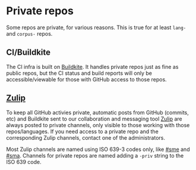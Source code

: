 # Private repos

Some repos are private, for various reasons. This is true for at least `lang-` and `corpus-` repos.

## CI/Buildkite

The CI infra is built on [Buildkite](https://buildkite.com/). It handles private repos just as fine as public repos, but the CI status and build reports will only be accessible/viewable for those with GitHub access to those repos.

## [Zulip](https://zulip.com)

To keep all GitHub activies private, automatic posts from GitHub (commits, etc) and Buildkite sent to our collaboration and messaging tool [Zulip](http://giella.zulipchat.com/) are always posted to private channels, only visible to those working with those repos/languages. If you need access to a private repo and the corresponding Zulip channels, contact one of the administrators.

Most Zulip channels are named using ISO 639-3 codes only, like [#sme](https://giella.zulipchat.com/#narrow/channel/124552-sme) and [#sma](https://giella.zulipchat.com/#narrow/channel/124580-sma). Channels for private repos are named adding a `-priv` string to the ISO 639 code.
